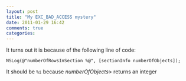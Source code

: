 ```yaml
---
layout: post
title: "My EXC_BAD_ACCESS mystery"
date: 2011-01-29 16:42
comments: true
categories: 
---
```


It turns out it is because of the following line of code:


```NSLog(@"numberOfRowsInSection %@", [sectionInfo numberOfObjects]);```


It should be ```%i``` because  *numberOfObjects*> returns an integer

